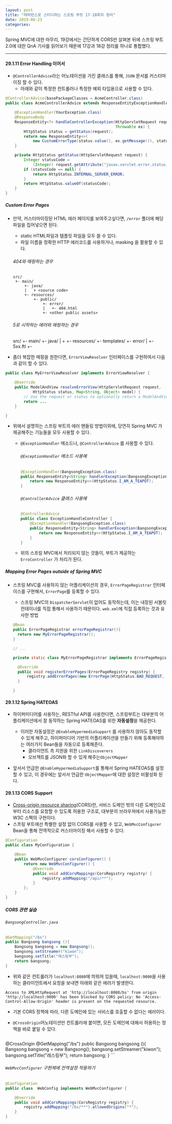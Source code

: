 ```yaml
---
layout: post
title: "레퍼런스로 스터디하는 스프링 부트 17-18회차 정리"
date: 2019-06-23
categories:
---
```


Spring MVC에 대한 마무리, 19강에서는 간단하게 CORS만 살펴본 뒤에 스프링 부트 2.0에 대한 QnA 기사를 읽어보기 때문에 17강과 18강 정리를 하나로 통합했다.

---

#### 29.1.11 Error Handling 이어서

* `@ControllerAdvice`라는 어노테이션을 가진 클래스를 통해, `JSON` 문서를 커스터마이징 할 수 있다.
  * 아래와 같이 특정한 컨트롤러나 특정한 예외 타입용으로 사용할 수 있다.

```java
@ControllerAdvice(basePackageClasses = AcmeController.class)
public class AcmeControllerAdvice extends ResponseEntityExceptionHandler {

	@ExceptionHandler(YourException.class)
	@ResponseBody
	ResponseEntity<?> handleControllerException(HttpServletRequest request, 
                                                Throwable ex) {
		HttpStatus status = getStatus(request);
		return new ResponseEntity<>(
            new CustomErrorType(status.value(), ex.getMessage()), status);
	}

	private HttpStatus getStatus(HttpServletRequest request) {
		Integer statusCode = 
            (Integer) request.getAttribute("javax.servlet.error.status_code");
		if (statusCode == null) {
			return HttpStatus.INTERNAL_SERVER_ERROR;
		}
		return HttpStatus.valueOf(statusCode);
	}
}
```

##### Custom Error Pages

* 만약, 커스터마이징된 HTML 에러 페이지를 보여주고싶다면, `/error` 폴더에 해당 파일을 집어넣으면 된다.

  * static HTML파일과 템플릿 파일을 모두 쓸 수 있다. 
  * 파일 이름을 정확한 HTTP 에러코드를 사용하거나, masking 을 활용할 수 있다.

  ###### 404와 매핑하는 경우

  ```
  src/
   +- main/
       +- java/
       |   + <source code>
       +- resources/
           +- public/
               +- error/
               |   +- 404.html
               +- <other public assets>
  ```
  
  ###### 5로 시작하는 에러와 매핑하는 경우

  	src/
  	 +- main/
  	     +- java/
  	     |   + <source code>
  	     +- resources/
  	         +- templates/
  	             +- error/
  	             |   +- 5xx.ftl
  	             +- <other templates>

* 좀더 복잡한 매핑을 원한다면, `ErrorViewResolver` 인터페이스를 구현하여서 다음과 같이 할 수 있다.

```java
public class MyErrorViewResolver implements ErrorViewResolver {

	@Override
	public ModelAndView resolveErrorView(HttpServletRequest request,
			HttpStatus status, Map<String, Object> model) {
		// Use the request or status to optionally return a ModelAndView
		return ...
	}

}
```

* 위에서 설명하는 스프링 부트의 에러 핸들링 방법이외에, 당연히 Spring MVC 가 제공해주는 기능들을 모두 사용할 수 있다.

  * `@ExceptionHandler` 메소드나, `@ControllerAdvice` 를 사용할 수 있다.

    ###### `@ExceptionHandler` 메소드 사용예 

    ```java
    @ExceptionHandler(BangsongException.class)
    public ResponseEntity<String> handlerException(BangsongException e){
        return new ResponseEntity<>(HttpStatus.I_AM_A_TEAPOT);
    }
    ```

    ###### `@ControllerAdvice` 클래스 사용예

    ```java
    @ControllerAdvice
    public class ExceptionHandleController {
        @ExceptionHandler(BangsongException.class)
        public ResponseEntity<String> handlerException(BangsongException e){
            return new ResponseEntity<>(HttpStatus.I_AM_A_TEAPOT);
        }
    }
    ```

  * 위의 스프링 MVC에서 처리되지 않는 것들이, 부트가 제공하는 `ErroController` 가 처리가 된다.

##### Mapping Error Pages outside of Spring MVC

* 스프링 MVC를 사용하지 않는 어플리케이션의 경우, `ErrorPageRegistrar` 인터페이스를 구현해서, `ErrorPage`를 등록할 수 있다. 

  * 스프링 MVC의 `DispatcherServlet`이 없어도 동작하는데, 이는 내장된 서블릿 컨테이너를 직접 통해서 사용하기 때문이다. `web.xml`에 직접 등록하는 것과 유사한 방법

  ```java
  @Bean
  public ErrorPageRegistrar errorPageRegistrar(){
  	return new MyErrorPageRegistrar();
  }
  
  // ...
  
  private static class MyErrorPageRegistrar implements ErrorPageRegistrar {
  
  	@Override
  	public void registerErrorPages(ErrorPageRegistry registry) {
  		registry.addErrorPages(new ErrorPage(HttpStatus.BAD_REQUEST, "/400"));
  	}
  
  }
  ```

#### 29.1.12 Spring HATEOAS

* 하이퍼미디어를 사용하는, RESTful API를 사용한다면, 스프링부트는 대부분의 어플리케이션에서 잘 동작하는 Spring HATEOAS를 위한 **자동설정**을 제공한다.
  * 이러한 자동설정은 `@EnableHypermediaSupport` 를 사용하지 않아도 동작할 수 있게 해주고, 하이퍼미디어 기반의 어플리케이션을 만들기 위해 등록해야하는 여러가지 Bean들을 자동으로 등록해준다.
    * 클라이언트 측 지원을 위한 `LinkDiscoverers` 
    * 오브젝트를 JSON화 할 수 있게 해주는`ObjectMapper`

* 앞서서 언급한 `@EnableHypermediaSupport`를 통해서 Spring HATEOAS를 설정할 수 있고, 이 경우에는 앞서서 언급한 `ObjectMapper`에 대한 설정은 비활성화 된다.

#### 29.1.13 CORS Support

* [Cross-origin resource sharing](https://en.wikipedia.org/wiki/Cross-origin_resource_sharing)(CORS)란, 서비스 도메인 밖의 다른 도메인으로 부터 리소스를 요청할 수 있도록 허용한 구조로, 대부분의 브라우져에서 사용가능한 W3C 스펙의 구현이다.
* 스프링 부트에선 특별한 설정 없이 CORS를 사용할 수 있고, `WebMvcConfigurer` Bean을 통해 전역적으로 커스터마이징 해서 사용할 수 있다.

```java
@Configuration
public class MyConfiguration {

	@Bean
	public WebMvcConfigurer corsConfigurer() {
		return new WebMvcConfigurer() {
			@Override
			public void addCorsMappings(CorsRegistry registry) {
				registry.addMapping("/api/**");
			}
		};
	}
}
```

##### CORS 관련 실습

###### `BangsongController.java`

```java
@GetMapping("/bs")
public Bangsong bangsong (){
    Bangsong bangsong = new Bangsong();
    bangsong.setStreamer("kiwon");
    bangsong.setTitle("레스링부");
    return bangsong;
}
```

* 위와 같은 컨트롤러가 `localhost:8080`에 띄워져 있을때, `localhost:9000`을 사용하는 클라이언트에서 요청을 보내면 아래와 같은 에러가 발생한다.

```
Access to XMLHttpRequest at 'http://localhost:8080/bs' from origin 'http://localhost:9000' has been blocked by CORS policy: No 'Access-Control-Allow-Origin' header is present on the requested resource.
```

* 기본 CORS 정책에 따라, 다른 도메인에 있는 서비스를 호출할 수 없다는 에러이다.

* `@CrossOrigin`어노테이션만 컨트롤러에 붙이면, 모든 도메인에 대해서 허용하는 정책을 바로 붙일 수 있다.

	```java
@CrossOrigin
@GetMapping("/bs")
public Bangsong bangsong (){
    Bangsong bangsong = new Bangsong();
    bangsong.setStreamer("kiwon");
    bangsong.setTitle("레스링부");
    return bangsong;
}
	```

###### `WebMvcConfigurer` 구현체에 전역설정 적용하기

```java
@Configuration
public class  WebConfig implements WebMvcConfigurer {

    @Override
    public void addCorsMappings(CorsRegistry registry) {
        registry.addMapping("/bs/**").allowedOrigins("*");
    }
}
```

